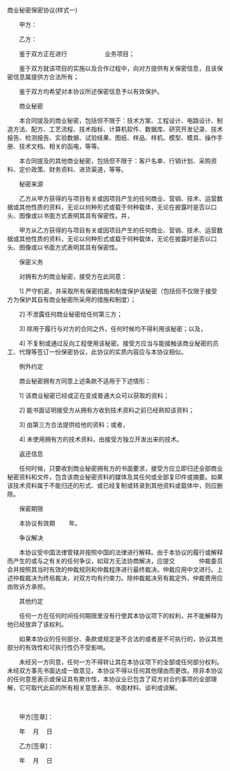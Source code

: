 



商业秘密保密协议(样式一)



 

　　甲方：

　　乙方：　　

　　鉴于双方正在进行　　　　　　 业务项目；

　　鉴于双方就该项目的实施以及合作过程中，向对方提供有关保密信息，且该保密信息属提供方合法所有；

　　鉴于双方均希望对本协议所述保密信息予以有效保护。　　

　　商业秘密

　　本合同提及的商业秘密，包括但不限于：技术方案、工程设计、电路设计、制造方法、配方、工艺流程、技术指标、计算机软件、数据库、研究开发记录、技术报告、检测报告、实验数据、试验结果、图纸、样品、样机、模型、模具、操作手册、技术文档、相关的函电，等等。

　　本合同提及的其他商业秘密，包括但不限于：客户名单、行销计划、采购资料、定价政策、财务资料、进货渠道，等等。 　　

　　秘密来源

　　乙方从甲方获得的与项目有关或因项目产生的任何商业、营销、技术、运营数据或其他性质的资料，无论以何种形式或载于何种载体，无论在披露时是否以口头、图像或以书面方式表明其具有保密性。并，

　　甲方从乙方获得的与项目有关或因项目产生的任何商业、营销、技术、运营数据或其他性质的资料，无论以何种形式或载于何种载体，无论在披露时是否以口头、图像或以书面方式表明其具有保密性。　　

　　保密义务

　　对拥有方的商业秘密，接受方在此同意：

　　1] 严守机密，并采取所有保密措施和制度保护该秘密（包括但不仅限于接受方为保护其自有商业秘密所采用的措施和制度）；

　　2] 不泄露任何商业秘密给任何第三方；

　　3] 除用于履行与对方的合同之外，任何时候均不得利用该秘密；以及，

　　4] 不复制或通过反向工程使用该秘密。接受方应当与能接触该商业秘密的员工、代理等签订一份保密协议，此协议的实质内容应与本协议相似。 　　

　　例外约定

　　商业秘密拥有方同意上述条款不适用于下述情形：

　　1] 该商业秘密已经或正在变成普通大众可以获取的资料；

　　2] 能书面证明接受方从拥有方收到技术资料之前已经熟知该资料；

　　3] 由第三方合法提供给他的资料；或者，

　　4] 未使用拥有方的技术资料，由接受方独立开发出来的技术。 　　

　　返还信息

　　任何时候，只要收到商业秘密拥有方的书面要求，接受方应立即归还全部商业秘密资料和文件，包含该商业秘密资料的媒体及其任何或全部复印件或摘要。如果该技术资料属于不能归还的形式、或已经复制或转录到其他资料或载体中，则应删除。 　　

　　保密期限

　　本协议有效期　　 年。 　　

　　争议解决

　　本协议受中国法律管辖并按照中国的法律进行解释。由于本协议的履行或解释而产生的或与之有关的任何争议，如双方无法协商解决，应提交　　　　仲裁委员会并按照其当时有效的仲裁规则和仲裁程序进行最终裁决。仲裁应用中文进行。上述仲裁裁决为终局裁决，对双方均有约束力。除仲裁裁决另有裁定外，仲裁费用应由败诉方承担。 　　

　　其他约定

　　任何一方在任何时间任何期限里没有行使其本协议项下的权利，并不能解释为他已经放弃了该权利。

　　如果本协议的任何部分、条款或规定是不合法的或者是不可执行的，协议其他部分的有效性和可执行性仍不受影响。

　　未经另一方同意，任何一方不得转让其在本协议项下的全部或任何部分权利。未经双方事先书面达成一致意见，本协议不得以任何其他理由而更改。除非本协议的任何意思表示或保证具有欺诈性，本协议业已包含了双方对合约事项的全部理解，它可取代此前的所有相关意思表示、书面材料、谈判或谅解。 　　

　　

　　甲方[签章]： 

　　年　 月　 日　　

　　乙方[签章]： 

　　年　 月　 日

　　